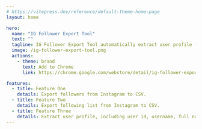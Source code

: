 ```yaml
---
# https://vitepress.dev/reference/default-theme-home-page
layout: home

hero:
  name: "IG Follower Export Tool"
  text: ""
  tagline: IG Follower Export Tool automatically extract user profile from Instagram followers and following and export to CSV with one click.
  image: /ig-follower-export-tool.png
  actions:
    - theme: brand
      text: Add to Chrome
      link: https://chrome.google.com/webstore/detail/ig-follower-export-tool/iacchdhbljnmihoeeelcgljnajfafpkh?hl=zh-CN&authuser=0

features:
  - title: Feature One
    details: Export followers from Instagram to CSV.
  - title: Feature Two
    details: Export following list from Instagram to CSV.
  - title: Feature Three
    details: Extract user profile, including user id, username, full name, profile url, avatar url and is verified, etc.
---
```


<script setup>
    import IGFollowerExportToolPricing from './components/IGFollowerExportToolPricing.vue'
    import IGFollowerExportToolFAQ from './components/IGFollowerExportToolFAQ.vue'
    import Checkout from './Checkout.vue'
</script>

<IGFollowerExportToolPricing />
<IGFollowerExportToolFAQ />
<Checkout />